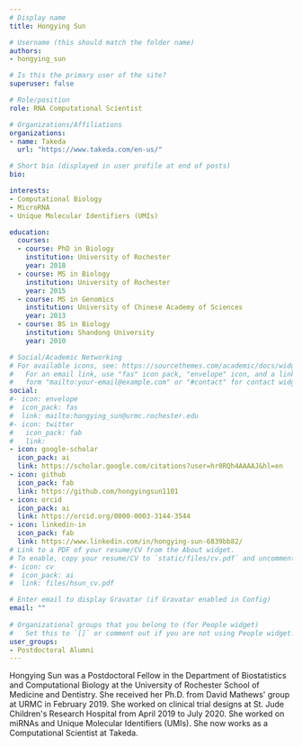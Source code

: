 ```yaml
---
# Display name
title: Hongying Sun

# Username (this should match the folder name)
authors:
- hongying_sun

# Is this the primary user of the site?
superuser: false

# Role/position
role: RNA Computational Scientist

# Organizations/Affiliations
organizations:
- name: Takeda
  url: "https://www.takeda.com/en-us/"

# Short bio (displayed in user profile at end of posts)
bio: 

interests:
- Computational Biology
- MicroRNA
- Unique Molecular Identifiers (UMIs)

education:
  courses:
  - course: PhD in Biology
    institution: University of Rochester
    year: 2018
  - course: MS in Biology
    institution: University of Rochester
    year: 2015
  - course: MS in Genomics
    institution: University of Chinese Academy of Sciences
    year: 2013
  - course: BS in Biology
    institution: Shandong University
    year: 2010

# Social/Academic Networking
# For available icons, see: https://sourcethemes.com/academic/docs/widgets/#icons
#   For an email link, use "fas" icon pack, "envelope" icon, and a link in the
#   form "mailto:your-email@example.com" or "#contact" for contact widget.
social:
#- icon: envelope
#  icon_pack: fas
#  link: mailto:hongying_sun@urmc.rochester.edu
#- icon: twitter
#   icon_pack: fab
#   link: 
- icon: google-scholar
  icon_pack: ai
  link: https://scholar.google.com/citations?user=hr0RQh4AAAAJ&hl=en
- icon: github
  icon_pack: fab
  link: https://github.com/hongyingsun1101
- icon: orcid
  icon_pack: ai
  link: https://orcid.org/0000-0003-3144-3544
- icon: linkedin-in
  icon_pack: fab
  link: https://www.linkedin.com/in/hongying-sun-6839bb82/
# Link to a PDF of your resume/CV from the About widget.
# To enable, copy your resume/CV to `static/files/cv.pdf` and uncomment the lines below.  
#- icon: cv
#  icon_pack: ai
#  link: files/hsun_cv.pdf

# Enter email to display Gravatar (if Gravatar enabled in Config)
email: ""
  
# Organizational groups that you belong to (for People widget)
#   Set this to `[]` or comment out if you are not using People widget.  
user_groups:
- Postdoctoral Alumni
---
```


Hongying Sun was a Postdoctoral Fellow in the Department of Biostatistics and Computational Biology at the University of Rochester School of Medicine and Dentistry. She received her Ph.D. from David Mathews' group at URMC in February 2019.  She worked on clinical trial designs at St. Jude Children's Research Hospital from April 2019 to July 2020.  She worked on miRNAs and Unique Molecular Identifiers (UMIs). She now works as a Computational Scientist at Takeda.

 



